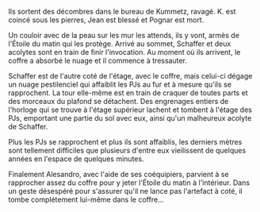 Ils sortent des décombres dans le bureau de Kummetz, ravagé. K. est coincé sous
les pierres, Jean est blessé et Pognar est mort.

Un couloir avec de la peau sur les mur les attends, ils y vont, armès de
l'Étoile du matin qui les protège. Arrivé au sommet, Schaffer et deux acolytes
sont en train de finir l'invocation. Au moment où ils arrivent, le coffre
a absorbé le nuage et il commence à tressauter.

Schaffer est de l'autre coté de l'étage, avec le coffre, mais celui-ci dégage un
nuage pestilenciel qui affaiblit les PJs au fur et à mesure qu'ils se
rapprochent. La tour elle-même est en train de craquer de toutes parts et des
morceaux du plafond se détachent. Des engrenages entiers de l'horloge qui se
trouve à l'étage supérieur lachent et tombent à l'étage des PJs, emportant une
partie du sol avec eux, ainsi qu'un malheureux acolyte de Schaffer.

Plus les PJs se rapprochent et plus ils sont affaiblis, les derniers mètres sont
tellement difficiles que plusieurs d'entre eux vieilissent de quelques années en
l'espace de quelques minutes.

Finalement Alesandro, avec l'aide de ses coéquipiers, parvient à se rapprocher assez
du coffre pour y jeter l'Étoile du matin à l'intérieur. Dans un geste désespéré
pour s'assurer qu'il ne lance pas l'artefact à coté, il tombe complétement
lui-même dans le coffre...
